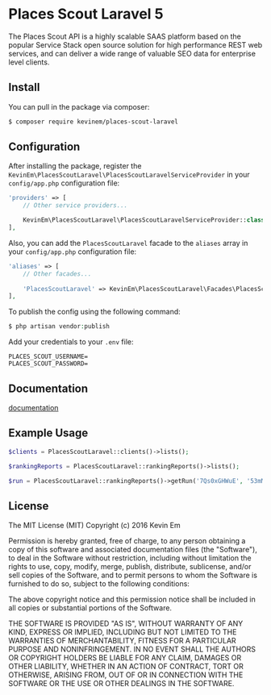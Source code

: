 # Places Scout Laravel 5 

The Places Scout API is a highly scalable SAAS platform based on the popular Service Stack open source solution for 
high performance REST web services, and can deliver a wide range of valuable SEO data for enterprise level clients.

## Install

You can pull in the package via composer:
``` bash
$ composer require kevinem/places-scout-laravel
```

## Configuration

After installing the package, register the `KevinEm\PlacesScoutLaravel\PlacesScoutLaravelServiceProvider`
in your `config/app.php` configuration file:

```php
'providers' => [
    // Other service providers...

    KevinEm\PlacesScoutLaravel\PlacesScoutLaravelServiceProvider::class,
],
```

Also, you can add the `PlacesScoutLaravel` facade to the `aliases` array in your `config/app.php` configuration file:

```php
'aliases' => [
    // Other facades...
    
    'PlacesScoutLaravel' => KevinEm\PlacesScoutLaravel\Facades\PlacesScoutLaravel::class,
],
```

To publish the config using the following command:

```php
$ php artisan vendor:publish
```

Add your credentials to your `.env` file:

```
PLACES_SCOUT_USERNAME=
PLACES_SCOUT_PASSWORD=
```

## Documentation

[documentation](https://apihost1.placesscout.com/documentation/index.html)

## Example Usage

```php
$clients = PlacesScoutLaravel::clients()->lists();

$rankingReports = PlacesScoutLaravel::rankingReports()->lists();

$run = PlacesScoutLaravel::rankingReports()->getRun('7Qs0xGHWuE', '53mM466');
```

## License 

The MIT License (MIT)
Copyright (c) 2016 Kevin Em

Permission is hereby granted, free of charge, to any person obtaining a copy of this software and associated
documentation files (the "Software"), to deal in the Software without restriction, including without limitation
the rights to use, copy, modify, merge, publish, distribute, sublicense, and/or sell copies of the Software,
and to permit persons to whom the Software is furnished to do so, subject to the following conditions:

The above copyright notice and this permission notice shall be included in all copies or substantial portions of
the Software.

THE SOFTWARE IS PROVIDED "AS IS", WITHOUT WARRANTY OF ANY KIND, EXPRESS OR IMPLIED, INCLUDING BUT NOT LIMITED
TO THE WARRANTIES OF MERCHANTABILITY, FITNESS FOR A PARTICULAR PURPOSE AND NONINFRINGEMENT. IN NO EVENT SHALL
THE AUTHORS OR COPYRIGHT HOLDERS BE LIABLE FOR ANY CLAIM, DAMAGES OR OTHER LIABILITY, WHETHER IN AN ACTION OF
CONTRACT, TORT OR OTHERWISE, ARISING FROM, OUT OF OR IN CONNECTION WITH THE SOFTWARE OR THE USE OR OTHER DEALINGS
IN THE SOFTWARE.
